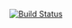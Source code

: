 [![Build Status](https://travis-ci.org/aewnotik/geometry.svg?branch=master)](https://travis-ci.org/aewnotik/geometry)
